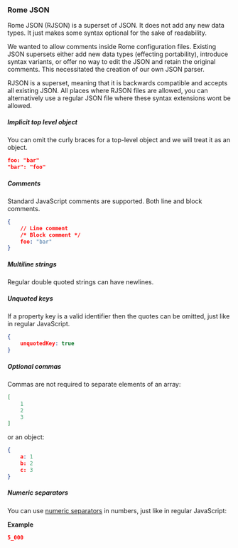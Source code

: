 ### Rome JSON

Rome JSON (RJSON) is a superset of JSON. It does not add any new data types. It just makes some syntax optional for the sake of readability.

We wanted to allow comments inside Rome configuration files. Existing JSON supersets either add new data types (effecting portability), introduce syntax variants, or offer no way to edit the JSON and retain the original comments. This necessitated the creation of our own JSON parser.

RJSON is a superset, meaning that it is backwards compatible and accepts all existing JSON. All places where RJSON files are allowed, you can alternatively use a regular JSON file where these syntax extensions wont be allowed.

##### Implicit top level object

You can omit the curly braces for a top-level object and we will treat it as an object.

```json
foo: "bar"
"bar": "foo"
```

##### Comments

Standard JavaScript comments are supported. Both line and block comments.

```json
{
	// Line comment
	/* Block comment */
	foo: "bar"
}
```

##### Multiline strings

Regular double quoted strings can have newlines.

##### Unquoted keys

If a property key is a valid identifier then the quotes can be omitted, just like in regular JavaScript.

```json
{
	unquotedKey: true
}
```

##### Optional commas

Commas are not required to separate elements of an array:

```json
[
	1
	2
	3
]
```

or an object:

```json
{
	a: 1
	b: 2
	c: 3
}
```

##### Numeric separators

You can use [numeric separators](https://github.com/tc39/proposal-numeric-separator) in numbers, just like in regular JavaScript:

**Example**

```json
5_000
```
